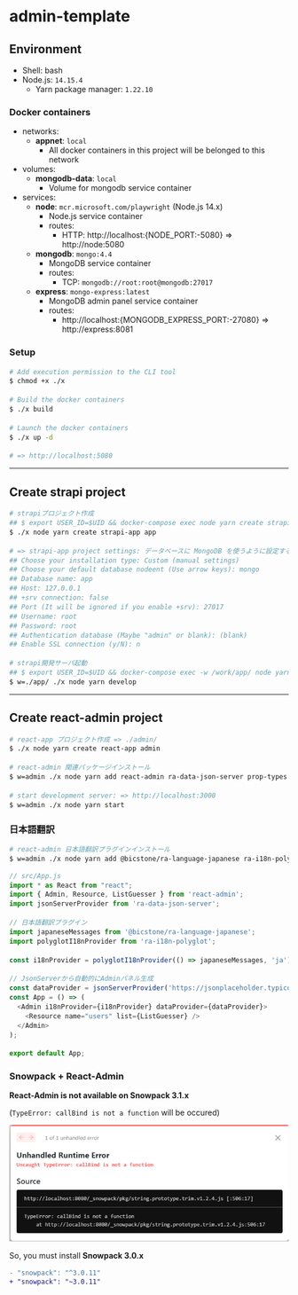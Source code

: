 # admin-template

## Environment

- Shell: bash
- Node.js: `14.15.4`
    - Yarn package manager: `1.22.10`

### Docker containers
- networks:
    - **appnet**: `local`
        - All docker containers in this project will be belonged to this network
- volumes:
    - **mongodb-data**: `local`
        - Volume for mongodb service container
- services:
    - **node**: `mcr.microsoft.com/playwright` (Node.js 14.x)
        - Node.js service container
        - routes:
            - HTTP: http://localhost:{NODE_PORT:-5080} => http://node:5080
    - **mongodb**: `mongo:4.4`
        - MongoDB service container
        - routes:
            - TCP: `mongodb://root:root@mongodb:27017`
    - **express**: `mongo-express:latest`
        - MongoDB admin panel service container
        - routes:
            - http://localhost:{MONGODB_EXPRESS_PORT:-27080} => http://express:8081

### Setup
```bash
# Add execution permission to the CLI tool
$ chmod +x ./x

# Build the docker containers
$ ./x build

# Launch the docker containers
$ ./x up -d

# => http://localhost:5080
```

***

## Create strapi project

```bash
# strapiプロジェクト作成
## $ export USER_ID=$UID && docker-compose exec node yarn create strapi-app app
$ ./x node yarn create strapi-app app

# => strapi-app project settings: データベースに MongoDB を使うように設定する
## Choose your installation type: Custom (manual settings)
## Choose your default database nodeent (Use arrow keys): mongo
## Database name: app
## Host: 127.0.0.1
## +srv connection: false
## Port (It will be ignored if you enable +srv): 27017
## Username: root
## Password: root
## Authentication database (Maybe "admin" or blank): (blank)
## Enable SSL connection (y/N): n

# strapi開発サーバ起動
## $ export USER_ID=$UID && docker-compose exec -w /work/app/ node yarn develop
$ w=./app/ ./x node yarn develop
```

***

## Create react-admin project

```bash
# react-app プロジェクト作成 => ./admin/
$ ./x node yarn create react-app admin

# react-admin 関連パッケージインストール
$ w=admin ./x node yarn add react-admin ra-data-json-server prop-types

# start development server: => http://localhost:3000
$ w=admin ./x node yarn start
```

### 日本語翻訳
```bash
# react-admin 日本語翻訳プラグインインストール
$ w=admin ./x node yarn add @bicstone/ra-language-japanese ra-i18n-polyglot
```

```javascript
// src/App.js
import * as React from "react";
import { Admin, Resource, ListGuesser } from 'react-admin';
import jsonServerProvider from 'ra-data-json-server';

// 日本語翻訳プラグイン
import japaneseMessages from '@bicstone/ra-language-japanese';
import polyglotI18nProvider from 'ra-i18n-polyglot';

const i18nProvider = polyglotI18nProvider(() => japaneseMessages, 'ja');

// JsonServerから自動的にAdminパネル生成
const dataProvider = jsonServerProvider('https://jsonplaceholder.typicode.com');
const App = () => (
  <Admin i18nProvider={i18nProvider} dataProvider={dataProvider}>
    <Resource name="users" list={ListGuesser} />
  </Admin>
);

export default App;
```

### Snowpack + React-Admin
**React-Admin is not available on Snowpack 3.1.x**

(`TypeError: callBind is not a function` will be occured)

![snowpack-3.1-error.png](./img/snowpack-3.1-error.png)

So, you must install **Snowpack 3.0.x**

```diff
- "snowpack": "^3.0.11"
+ "snowpack": "~3.0.11"
```
